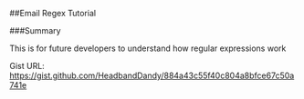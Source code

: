 ##Email Regex Tutorial



###Summary

This is for future developers to understand how regular expressions work


Gist URL: https://gist.github.com/HeadbandDandy/884a43c55f40c804a8bfce67c50a741e

